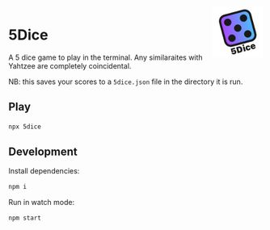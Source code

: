 <img src="./designs/5dice.png" alt="logo" width="100" height="100" align="right" />

# 5Dice

A 5 dice game to play in the terminal. Any similaraites with Yahtzee are
completely coincidental.

NB: this saves your scores to a `5dice.json` file in the directory it is run.

## Play

```bash
npx 5dice
```

## Development

Install dependencies:

```bash
npm i
```

Run in watch mode:

```
npm start
```
